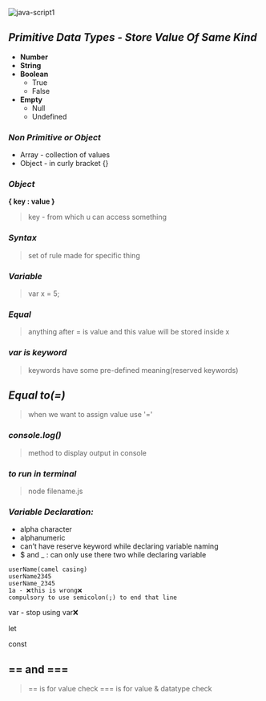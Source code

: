 ![java-script1](https://user-images.githubusercontent.com/91872149/185987145-1f149439-7129-4c07-a981-dfa5687ed14d.jpg)

## _Primitive Data Types - Store Value Of Same Kind_
- <b>Number</b>
- <b>String</b>
- <b>Boolean</b>
    - True
    - False
- <b>Empty</b> 
  - Null
  - Undefined

### _Non Primitive or Object_

- Array - collection of values
- Object - in curly bracket {}

### _Object_

<b>{ key : value }</b>

> key   - from which u can access something
 

### _Syntax_

> set of rule made for specific thing
 

### _Variable_

> var x = 5;
> 

### _Equal_

> anything after = is value and this value will be stored inside x


### _var is keyword_

> keywords have some pre-defined meaning(reserved keywords)
 

## _Equal to(=)_

> when we want to assign value use '='


### _console.log()_

> method to display output in console
> 

### _to run in terminal_

> node filename.js
> 

### _Variable Declaration:_

- alpha character
- alphanumeric
- can’t have reserve keyword while declaring variable naming
- $ and _ : can only use there two while declaring variable

```
userName(camel casing)
userName2345
userName_2345
1a - ❌this is wrong❌
compulsory to use semicolon(;) to end that line
```

var - stop using var❌

let

const

## == and ===
> == is for value check
> === is for value & datatype check
